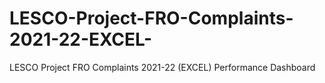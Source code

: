 # LESCO-Project-FRO-Complaints-2021-22-EXCEL-
LESCO Project FRO Complaints 2021-22 (EXCEL)
Performance Dashboard 
